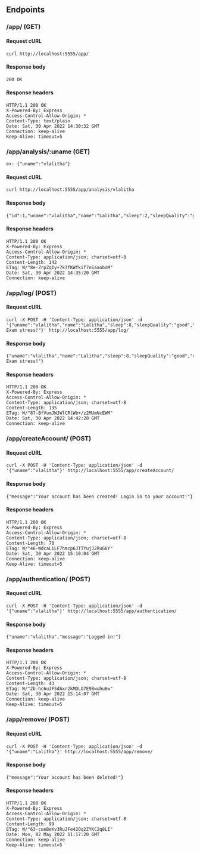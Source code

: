 ## Endpoints

### /app/ (GET)

#### Request cURL

```
curl http://localhost:5555/app/
```

#### Response body
```
200 OK
```

#### Response headers

```
HTTP/1.1 200 OK
X-Powered-By: Express
Access-Control-Allow-Origin: *
Content-Type: text/plain
Date: Sat, 30 Apr 2022 14:30:32 GMT
Connection: keep-alive
Keep-Alive: timeout=5
```

### /app/analysis/:uname (GET)
    ex: {"uname":"vlalitha"}
    
#### Request cURL

```
curl http://localhost:5555/app/analysis/vlalitha
```

#### Response body
```
{"id":1,"uname":"vlalitha","name":"Lalitha","sleep":2,"sleepQuality":"good","appetite":"satisfied","mood":"good","reflect":"Finals"}
```

#### Response headers

```
HTTP/1.1 200 OK
X-Powered-By: Express
Access-Control-Allow-Origin: *
Content-Type: application/json; charset=utf-8
Content-Length: 142
ETag: W/"8e-ZrpZqIy+7kTfKWfkif7nSaaoboM"
Date: Sat, 30 Apr 2022 14:35:20 GMT
Connection: keep-alive
```

### /app/log/ (POST)

#### Request cURL

```
curl -X POST -H 'Content-Type: application/json' -d '{"uname":"vlalitha","name":"Lalitha","sleep":8,"sleepQuality":"good","appetite":"neutral","mood":"okay","reflect":"Final Exam stress!"}' http://localhost:5555/app/log/ 
```

#### Response body
```
{"uname":"vlalitha","name":"Lalitha","sleep":8,"sleepQuality":"good","appetite":"neutral","mood":"okay","reflect":"Final Exam stress!"}
```

#### Response headers
```
HTTP/1.1 200 OK
X-Powered-By: Express
Access-Control-Allow-Origin: *
Content-Type: application/json; charset=utf-8
Content-Length: 135
ETag: W/"87-BfVumJWJWlCRlWb+/z2MUmNcEWM"
Date: Sat, 30 Apr 2022 14:42:28 GMT
Connection: keep-alive
```
### /app/createAccount/ (POST)

#### Request cURL

```
curl -X POST -H 'Content-Type: application/json' -d '{"uname":"vlalitha"}' http://localhost:5555/app/createAccount/  
```

#### Response body
```
{"message":"Your account has been created! Login in to your account!"}
```

#### Response headers
```
HTTP/1.1 200 OK
X-Powered-By: Express
Access-Control-Allow-Origin: *
Content-Type: application/json; charset=utf-8
Content-Length: 70
ETag: W/"46-WdcaLiLF7hmcp6JTTYujJ2RuG6Y"
Date: Sat, 30 Apr 2022 15:10:04 GMT
Connection: keep-alive
Keep-Alive: timeout=5
```
### /app/authentication/ (POST)

#### Request cURL

```
curl -X POST -H 'Content-Type: application/json' -d '{"uname":"vlalitha"}' http://localhost:5555/app/authentication/ 
```

#### Response body
```
{"uname":"vlalitha","message":"Logged in!"}
```

#### Response headers
```
HTTP/1.1 200 OK
X-Powered-By: Express
Access-Control-Allow-Origin: *
Content-Type: application/json; charset=utf-8
Content-Length: 43
ETag: W/"2b-hc6uJFSdAxr2kMDLO7E98wuhu6w"
Date: Sat, 30 Apr 2022 15:14:07 GMT
Connection: keep-alive
Keep-Alive: timeout=5
```
### /app/remove/ (POST)

#### Request cURL

```
curl -X POST -H 'Content-Type: application/json' -d '{"uname":"Lalitha"}' http://localhost:5555/app/remove/
```

#### Response body
```
{"message":"Your account has been deleted!"}
```

#### Response headers
```
HTTP/1.1 200 OK
X-Powered-By: Express
Access-Control-Allow-Origin: *
Content-Type: application/json; charset=utf-8
Content-Length: 99
ETag: W/"63-cueBeKv3RuJFe42Oq2ZYKC2q8LI"
Date: Mon, 02 May 2022 11:17:20 GMT
Connection: keep-alive
Keep-Alive: timeout=5
```